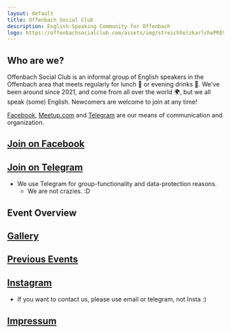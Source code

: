 ```yaml
---
layout: default
title: Offenbach Social Club
description: English-Speaking Community for Offenbach
logo: https://offenbachsocialclub.com/assets/img/streichholzkarlchePREVIEW.jpg
---
```

## Who are we?
Offenbach Social Club is an informal group of English speakers in the Offenbach area that meets regularly for lunch :pizza: or evening drinks :wine_glass:. We've been around since 2021, and come from all over the world :earth_africa:, but we all speak (some) English. Newcomers are welcome to join at any time! 

[Facebook](https://www.facebook.com/groups/offenbachenglishspeakers), [Meetup.com](https://www.meetup.com/offenbach-social-club/) and [Telegram](https://t.me/offenbachsocialclub) are our means of communication and organization. 

## [**Join on Facebook**](https://www.facebook.com/groups/offenbachenglishspeakers) 
## [**Join on Telegram**](https://t.me/offenbachsocialclub)
- We use Telegram for group-functionality and data-protection reasons.
  - We are not crazies. :D   
  
## Event Overview  
<div class='sk-meetup-event' data-embed-id='127613'></div><script src='https://widgets.sociablekit.com/meetup-group-events/widget.js' async defer></script>

## [Gallery](https://offenbachsocialclub.com/gallery)

## [Previous Events](https://offenbachsocialclub.com/events)  

## [Instagram](https://www.instagram.com/ofenglishspeakers)
- If you want to contact us, please use email or telegram, not Insta :)

## [Impressum](https://offenbachsocialclub.com/impressum)
